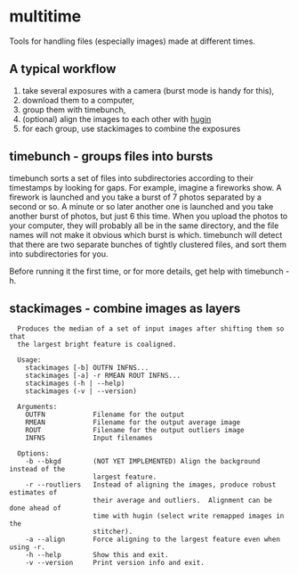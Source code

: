 # multitime
Tools for handling files (especially images) made at different times.

## A typical workflow
1. take several exposures with a camera (burst mode is handy for this), 
2. download them to a computer,
3. group them with timebunch,
4. (optional) align the images to each other with [hugin](http://hugin.sourceforge.net/)
4. for each group, use stackimages to combine the exposures

## timebunch - groups files into bursts
timebunch sorts a set of files into subdirectories according to their timestamps by looking for gaps.
For example, imagine a fireworks show.  A firework is launched and you take a burst of 7 photos separated by a second or so.  A minute or so later another one is launched and you take another burst of photos, but just 6 this time.  When you upload the photos to your computer, they will probably all be in the same directory, and the file names will not make it obvious which burst is which. timebunch will detect that there are two separate bunches of tightly clustered files, and sort them into subdirectories for you.  

Before running it the first time, or for more details, get help with timebunch -h.   

## stackimages - combine images as layers
```
  Produces the median of a set of input images after shifting them so that
  the largest bright feature is coaligned.

  Usage:
    stackimages [-b] OUTFN INFNS...
    stackimages [-a] -r RMEAN ROUT INFNS...
    stackimages (-h | --help)
    stackimages (-v | --version)
  
  Arguments:
    OUTFN            Filename for the output
    RMEAN            Filename for the output average image
    ROUT             Filename for the output outliers image
    INFNS            Input filenames

  Options:
    -b --bkgd        (NOT YET IMPLEMENTED) Align the background instead of the
                     largest feature.
    -r --routliers   Instead of aligning the images, produce robust estimates of
                     their average and outliers.  Alignment can be done ahead of
                     time with hugin (select write remapped images in the
                     stitcher).
    -a --align       Force aligning to the largest feature even when using -r.
    -h --help        Show this and exit.
    -v --version     Print version info and exit.
```
